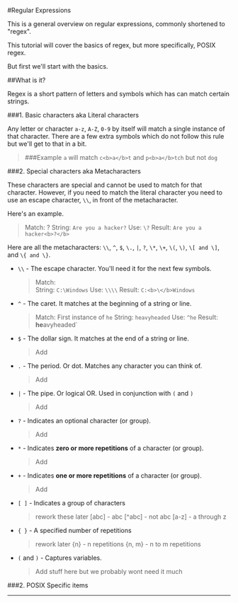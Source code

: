 #Regular Expressions


This is a general overview on regular expressions, commonly shortened to "regex".

This tutorial will cover the basics of regex, but more specifically, POSIX regex.

But first we'll start with the basics.

##What is it?

Regex is a short pattern of letters and symbols which has can match certain strings.

###1. Basic characters aka Literal characters

Any letter or character `a-z`, `A-Z`, `0-9` by itself will match a single instance of that character. There are a few extra symbols which do not follow this rule but we'll get to that in a bit.

> ###Example
> `a` will match `c<b>a</b>t` and `p<b>a</b>tch` but not `dog`

###2. Special characters aka Metacharacters

These characters are special and cannot be used to match for that character. However, if you need to match the literal character you need to use an escape character, `\\`, in front of the metacharacter.

Here's an example.

> Match: ?
> String: `Are you a hacker?`
> Use: `\?`
> Result: `Are you a hacker<b>?</b>`

Here are all the metacharacters: `\\`, `^`, `$`, `\.`, `|`, `?`, `\*`, `\+`, `\(`, `\)`, `\[ and \]`, and `\{ and \}`.

+ `\\` - The escape character. You'll need it for the next few symbols.

	> Match: \
	> String: `C:\Windows`
	> Use: `\\\\`
	> Result: `C:<b>\</b>Windows`

+ `^` - The caret. It matches at the beginning of a string or line.

	> Match: First instance of `he`
	> String: `heavyheaded`
	> Use: `^he`
	> Result: <b>he</b>avyheaded`
	
+ `$` - The dollar sign. It matches at the end of a string or line.

	> Add

+ `.` - The period. Or dot. Matches any character you can think of.

	> Add

+ `|` - The pipe. Or logical OR. Used in conjunction with `(` and `)`

	> Add

+ `?` - Indicates an optional character (or group).

	> Add

+ `*` - Indicates **zero or more repetitions** of a character (or group).

	> Add

+ `+` - Indicates **one or more repetitions** of a character (or group).

	> Add

+ `[ ]` - Indicates a group of characters

	> rework these later
	> [abc] - abc
	> [^abc] - not abc
	> [a-z] - a through z

+ `{ }` - A specified number of repetitions

	> rework later
	> {n} - n repetitions
	> {n, m} - n to m repetitions

+ `(` and `)` - Captures variables.

	> Add  stuff here but we probably wont need it much




###2. POSIX Specific items

----------------------------------
